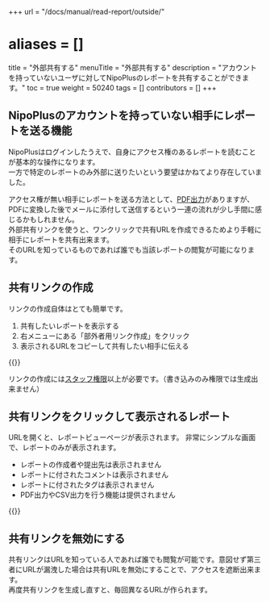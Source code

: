 +++
url = "/docs/manual/read-report/outside/"
# aliases = []
title = "外部共有する"
menuTitle = "外部共有する"
description = "アカウントを持っていないユーザに対してNipoPlusのレポートを共有することができます。"
toc = true
weight = 50240
tags = []
contributors = []
+++

## NipoPlusのアカウントを持っていない相手にレポートを送る機能

NipoPlusはログインしたうえで、自身にアクセス権のあるレポートを読むことが基本的な操作になります。  
一方で特定のレポートのみ外部に送りたいという要望はかねてより存在していました。

アクセス権が無い相手にレポートを送る方法として、[PDF出力](/docs/manual/read-report/state/#pdf_export)がありますが、PDFに変換した後でメールに添付して送信するという一連の流れが少し手間に感じるかもしれません。  
外部共有リンクを使うと、ワンクリックで共有URLを作成できるためより手軽に相手にレポートを共有出来ます。  
そのURLを知っているものであれば誰でも当該レポートの閲覧が可能になります。

## 共有リンクの作成

リンクの作成自体はとても簡単です。

1. 共有したいレポートを表示する
2. 右メニューにある「部外者用リンク作成」をクリック
3. 表示されるURLをコピーして共有したい相手に伝える

{{<icatch filename="img/linkmake" msg="リンク作成ボタンを押すとURLが作られます" alice="ok">}}

リンクの作成には[スタッフ権限](/docs/manual/initial-setting/staff/rank/#staff)以上が必要です。（書き込みのみ権限では生成出来ません）

## 共有リンクをクリックして表示されるレポート

URLを開くと、レポートビューページが表示されます。
非常にシンプルな画面で、レポートのみが表示されます。

- レポートの作成者や提出先は表示されません
- レポートに付されたコメントは表示されません
- レポートに付されたタグは表示されません
- PDF出力やCSV出力を行う機能は提供されません

{{<icatch filename="img/view" msg="必要最小限しか見せません" alice="shield">}}

## 共有リンクを無効にする

共有リンクはURLを知っている人であれば誰でも閲覧が可能です。意図せず第三者にURLが漏洩した場合は共有URLを無効にすることで、アクセスを遮断出来ます。  
再度共有リンクを生成し直すと、毎回異なるURLが作られます。
